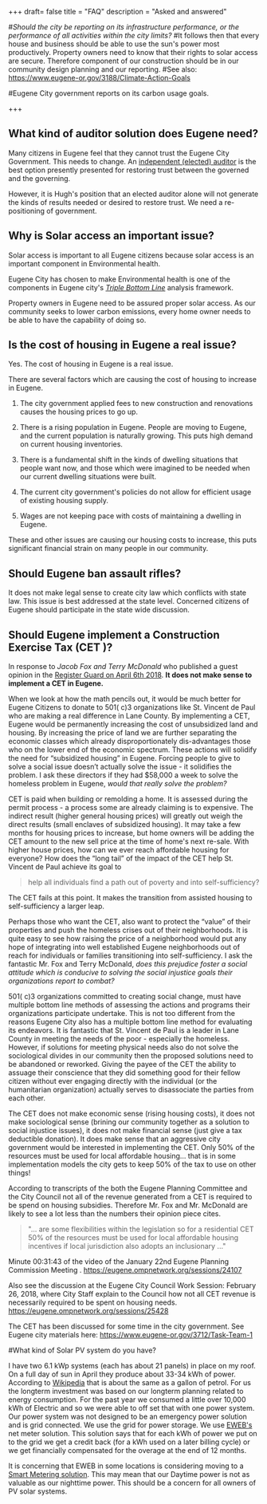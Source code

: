 +++
draft= false
title = "FAQ"
description = "Asked and answered"

#_Should the city be reporting on its infrastructure performance, or the performance of all activities within the city limits?_
#It follows then that every house and business should be able to use the sun's power most productively. Property owners need to know that their rights to solar access are secure. Therefore component of our construction should be in our community design planning and our reporting.
#See also: https://www.eugene-or.gov/3188/Climate-Action-Goals

#Eugene City government reports on its carbon usage goals.

+++

## What kind of auditor solution does Eugene need?

 Many citizens in Eugene feel that they cannot trust the Eugene City Government. This needs to change. An [independent (elected) auditor](https://electedauditor4cityaccountability.org/) is the best option presently presented for restoring trust between the governed and the governing.

 However, it is Hugh's position that an elected auditor alone will not generate the kinds of results needed or desired to restore trust. We need a re-positioning of government.

## Why is Solar access an important issue?

Solar access is important to all Eugene citizens because solar access is an important component in Environmental health.

Eugene City has chosen to make Environmental health is one of the components in Eugene city's _[Triple Bottom Line](https://www.eugene-or.gov/512/Triple-Bottom-Line)_ analysis framework.

Property owners in Eugene need to be assured proper solar access. As our community seeks to lower carbon emissions, every home owner needs to be able to have the capability of doing so.

## Is the cost of housing in Eugene a real issue?

Yes. The cost of housing in Eugene is a real issue.

There are several factors which are causing the cost of housing to increase in Eugene.

1. The city government applied fees to new construction and renovations causes the housing prices to go up.

2. There is a rising population in Eugene. People are moving to Eugene, and the current population is naturally growing. This puts high demand on current housing inventories.

3. There is a fundamental shift in the kinds of dwelling situations that people want now, and those which were imagined to be needed when our current dwelling situations were built.

4. The current city government's policies do not allow for efficient usage of existing housing supply.

5. Wages are not keeping pace with costs of maintaining a dwelling in Eugene.

These and other issues are causing our housing costs to increase, this puts significant financial strain on many people in our community.

## Should Eugene ban assault rifles?

It does not make legal sense to create city law which conflicts with state law. This issue is best addressed at the state level. Concerned citizens of Eugene should participate in the state wide discussion.

## Should Eugene implement a Construction Exercise Tax (CET )?
In response to  _Jacob Fox and Terry McDonald_ who published a guest opinion in the [Register Guard on April 6th 2018](http://registerguard.com/rg/opinion/36620851-78/construction-excise-tax-could-help-build-affordable-housing.html.csp).
**It does not make sense to implement a CET in Eugene.**

When we look at how the math pencils out, it would be much better for Eugene Citizens to donate to 501( c)3 organizations like St. Vincent de Paul who are making a real difference in Lane County. By implementing a CET, Eugene would be permanently increasing the cost of unsubsidized land and housing. By increasing the price of land we are further separating the economic classes which already disproportionately dis-advantages those who on the lower end of the economic spectrum. These actions will solidify the need for “subsidized housing” in Eugene. Forcing people to give to solve a social issue doesn’t actually solve the issue - it solidifies the problem. I ask these directors if they had $58,000 a week to solve the homeless problem in Eugene, _would that really solve the problem?_

CET is paid when building or remolding a home. It is assessed during the permit process - a process some are already claiming is to expensive. The indirect result (higher general housing prices) will greatly out weigh the direct results (small enclaves of subsidized housing). It may take a few months for housing prices to increase, but home owners will be adding the CET amount to the new sell price at the time of home's next re-sale. With higher house prices, how can we ever reach affordable housing for everyone? How does the “long tail” of the impact of the CET help St. Vincent de Paul achieve its goal to
>help all individuals find a path out of poverty and into self-sufficiency?

The CET fails at this point. It makes the transition from assisted housing to self-sufficiency a larger leap.

Perhaps those who want the CET, also want to protect the “value” of their properties and push the homeless crises out of their neighborhoods. It is quite easy to see how raising the price of a neighborhood would put any hope of integrating into well established Eugene neighborhoods out of reach for individuals or families transitioning into self-sufficiency. I ask the fantastic Mr. Fox and Terry McDonald, _does this prejudice foster a social attitude which is conducive to solving the social injustice goals their organizations report to combat?_  

501( c)3 organizations committed to creating social change, must have multiple bottom line methods of assessing the actions and programs their organizations participate undertake. This is not too different from the reasons Eugene City also has a multiple bottom line method for evaluating its endeavors. It is fantastic that St. Vincent de Paul is a leader in Lane County in meeting the needs of the poor - especially the homeless. However, if solutions for meeting physical needs also do not solve the sociological divides in our community then the proposed solutions need to be abandoned or reworked. Giving the payee of the CET the ability to assuage their conscience that they did something good for their fellow citizen without ever engaging directly with the individual (or the humanitarian organization) actually serves to disassociate the parties from each other.

The CET does not make economic sense (rising housing costs), it does not make sociological sense (brining our community together as a solution to social injustice issues), it does not make financial sense (just give a tax deductible donation). It does make sense that an aggressive city government would be interested in implementing the CET. Only 50% of the resources must be used for local affordable housing… that is in some implementation models the city gets to keep 50% of the tax to use on other things!

According to transcripts of the both the Eugene Planning Committee and the City Council not all of the revenue generated from a CET is required to be spend on housing subsidies. Therefore Mr. Fox and Mr. McDonald are likely to see a lot less than the numbers their opinion piece cites.

> "... are some flexibilities within the legislation so for a residential CET 50% of the resources must be used for local affordable housing incentives if local jurisdiction also adopts an inclusionary ..."

Minute 00:31:43 of the video of the January 22nd Eugene Planning Commission Meeting . https://eugene.ompnetwork.org/sessions/24107

Also see the discussion at the Eugene City Council Work Session: February 26, 2018, where City Staff explain to the Council how not all CET revenue is necessarily required to be spent on housing needs. https://eugene.ompnetwork.org/sessions/25428

The CET has been discussed for some time in the city government. See Eugene city materials here: https://www.eugene-or.gov/3712/Task-Team-1

#What kind of Solar PV system do you have?

I have two 6.1 kWp systems (each has about 21 panels) in place on my roof. On a full day of sun in April they produce about 33-34 kWh of power. According to [Wikipedia](https://en.wikipedia.org/wiki/Gasoline_gallon_equivalent) that is about the same as a gallon of petrol. For us the longterm investment was based on our longterm planning related to energy consumption. For the past year we consumed a little over 10,000 kWh of Electric and so we were able to off set that with one power system. Our power system was not designed to be an emergency power solution and is grid connected. We use the grid for power storage. We use [EWEB's](http://www.eweb.org/residential-customers/going-green/solar-electric) net meter solution. This solution says that for each kWh of power we put on to the grid we get a credit back (for a kWh used on a later billing cycle) or we get financially compensated for the overage at the end of 12 months.  

It is concerning that EWEB in some locations is considering moving to a [Smart Metering solution](http://www.eweb.org/residential-customers/smart-meters-and-smart-grid/opt-out-program). This may mean that our Daytime power is not as valuable as our nighttime power. This should be a concern for all owners of PV solar systems.
